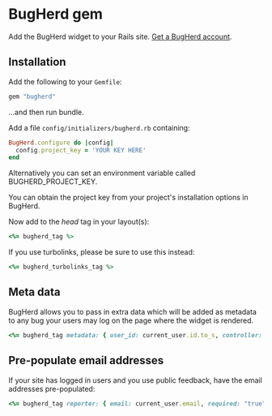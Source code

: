# BugHerd gem

Add the BugHerd widget to your Rails site. [Get a BugHerd account](http://www.bugherd.com/).

## Installation

Add the following to your `Gemfile`:

```ruby
gem "bugherd"
```

...and then run bundle.

Add a file `config/initializers/bugherd.rb` containing:

```ruby
BugHerd.configure do |config|
  config.project_key = 'YOUR KEY HERE'
end
```

Alternatively you can set an environment variable called BUGHERD_PROJECT_KEY.

You can obtain the project key from your project's installation options in BugHerd.

Now add to the *head* tag in your layout(s):

```ruby
<%= bugherd_tag %>
```

If you use turbolinks, please be sure to use this instead:

```ruby
<%= bugherd_turbolinks_tag %>
```

## Meta data

BugHerd allows you to pass in extra data which will be added as metadata to any bug your users may log on the page where the widget is rendered.

```ruby
<%= bugherd_tag metadata: { user_id: current_user.id.to_s, controller: controller.controller_name } %>
```

## Pre-populate email addresses

If your site has logged in users and you use public feedback, have the email addresses pre-populated:

```ruby
<%= bugherd_tag reporter: { email: current_user.email, required: "true" } %>
```
